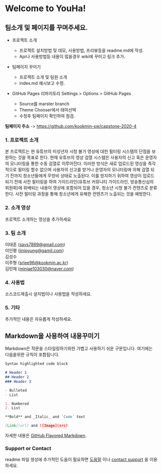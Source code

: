 # Welcome to YouHa! 



## 팀소개 및 페이지를 꾸며주세요.

- 프로젝트 소개
  - 프로젝트 설치방법 및 데모, 사용방법, 프리뷰등을 readme.md에 작성.
  - Api나 사용방법등 내용이 많을경우 wiki에 꾸미고 링크 추가.

- 팀페이지 꾸미기
  - 프로젝트 소개 및 팀원 소개
  - index.md 예시보고 수정.

- GitHub Pages 리파지토리 Settings > Options > GitHub Pages 
  - Source를 marster branch
  - Theme Chooser에서 태마선택
  - 수정후 팀페이지 확인하여 점검.

**팀페이지 주소** -> https://github.com/kookmin-sw/capstone-2020-4 


### 1. 프로젝트 소개

본 프로젝트는 현 유튜브의 미성년자 시청 불가 영상에 대한 필터링 시스템의 단점을 보완하는 것을 목표로 한다. 현재 유튜브의 영상 검열 시스템은 사용자의 신고 혹은 운영자의 모니터링을 통한 수동 검열로 이루어진다. 이러한 방식은 새로 업로드된 영상을 즉각적으로 필터링 할수 없으며 사용자의 신고를 받거나 운영자의 모니터링에 의해 검열 되기 전까지 청소년들에게 무방비 상태로 노출된다. 이를 방지하기 위하여 영상이 업로드되기 전에 사전 필터링을 하여 가이드라인(유튜브 커뮤니티 가이드라인, 방송통신심의위원회)에 위배되는 내용이 영상에 포함되어 있을 경우, 청소년 시청 불가 컨텐츠로 분류한다. 사전 필터링 과정을 통해 청소년에게 유해한 컨텐츠가 노출되는 것을 예방한다.    

### 2. 소개 영상

프로젝트 소개하는 영상을 추가하세요

### 3. 팀 소개

이태훈 (says7869@gmail.com)  
이인평 (jinipyung@gamil.com)   
김성수    
이주형 (srlee96@kookmin.ac.kr)   
김민재 (minjae103030@naver.com)    

### 4. 사용법

소스코드제출시 설치법이나 사용법을 작성하세요.

### 5. 기타

추가적인 내용은 자유롭게 작성하세요.


## Markdown을 사용하여 내용꾸미기

Markdown은 작문을 스타일링하기위한 가볍고 사용하기 쉬운 구문입니다. 여기에는 다음을위한 규칙이 포함됩니다.

```markdown
Syntax highlighted code block

# Header 1
## Header 2
### Header 3

- Bulleted
- List

1. Numbered
2. List

**Bold** and _Italic_ and `Code` text

[Link](url) and ![Image](src)
```

자세한 내용은 [GitHub Flavored Markdown](https://guides.github.com/features/mastering-markdown/).

### Support or Contact

readme 파일 생성에 추가적인 도움이 필요하면 [도움말](https://help.github.com/articles/about-readmes/) 이나 [contact support](https://github.com/contact) 을 이용하세요.
